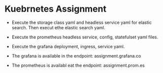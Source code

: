 # Kuebrnetes Assignment

* Execute the storage class yaml and headless service yaml for elastic search. Then execut ethe elastic search yaml.

* Execute the prometheus headless service, config, statefulset yaml files.

* Execute the grafana deployment, ingress, service yaml.

* The grafana is available in the endpoint: assignment.grafana.co

* The prometheus is availabl eat the endpoint: assignment.prom.es
